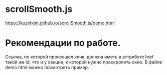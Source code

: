 # scrollSmooth.js

https://kuzinkim.github.io/scrollSmooth.js/demo.html

# Рекомендации по работе.

Ссылка, по которой произошел клик, должна иметь в аттрибуте href такой же id, что и у секции, к которой нужно проскролить окно. В файле demo.html можно посмотреть пример.
